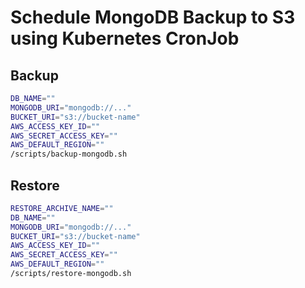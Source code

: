 # Schedule MongoDB Backup to S3 using Kubernetes CronJob

## Backup

```sh
DB_NAME=""
MONGODB_URI="mongodb://..."
BUCKET_URI="s3://bucket-name"
AWS_ACCESS_KEY_ID=""
AWS_SECRET_ACCESS_KEY=""
AWS_DEFAULT_REGION=""
/scripts/backup-mongodb.sh
```

## Restore

```sh
RESTORE_ARCHIVE_NAME=""
DB_NAME=""
MONGODB_URI="mongodb://..."
BUCKET_URI="s3://bucket-name"
AWS_ACCESS_KEY_ID=""
AWS_SECRET_ACCESS_KEY=""
AWS_DEFAULT_REGION=""
/scripts/restore-mongodb.sh
```
